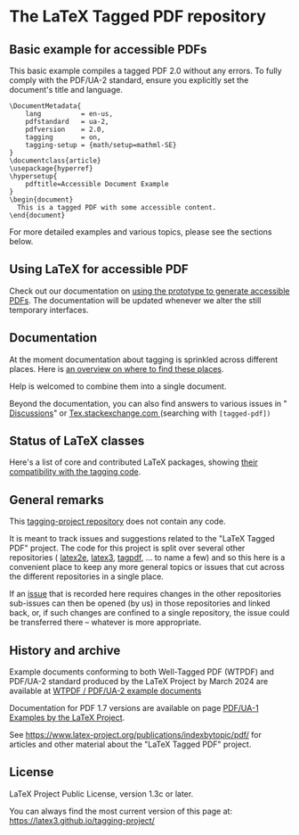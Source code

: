 # The LaTeX Tagged PDF repository
## Basic example for accessible PDFs
This basic example compiles a tagged PDF 2.0 without any errors. To fully comply with the PDF/UA-2 standard, ensure you explicitly set the document's title and language.

    \DocumentMetadata{
		lang          = en-us,
		pdfstandard   = ua-2,
		pdfversion    = 2.0,
		tagging       = on,
		tagging-setup = {math/setup=mathml-SE} 
    }
    \documentclass{article}
    \usepackage{hyperref}
    \hypersetup{
    	pdftitle=Accessible Document Example
    }
    \begin{document}
      This is a tagged PDF with some accessible content.
    \end{document}

For more detailed examples and various topics, please see the sections below.
## Using LaTeX for accessible PDF
Check out our documentation on [using the prototype to generate accessible PDFs](https://latex3.github.io/tagging-project/documentation/prototype-usage-instructions). The documentation will be updated whenever we alter the still temporary interfaces.
## Documentation
At the moment documentation about tagging is sprinkled across different places. Here is [an overview on where to find these places](https://latex3.github.io/tagging-project/documentation/documentation-pointers).

Help is welcomed to combine them into a single document.

Beyond the documentation, you can also find answers to various issues in " [Discussions](https://github.com/latex3/tagging-project/discussions)" or [Tex.stackexchange.com ](https://tex.stackexchange.com/questions/tagged/tagged-pdf)(searching with `[tagged-pdf])`
## Status of LaTeX classes
Here's a list of core and contributed LaTeX packages, showing [their compatibility with the tagging code](https://latex3.github.io/tagging-project/tagging-status/).
## General remarks
This [tagging-project repository](https://github.com/latex3/tagging-project/) does not contain any code.

It is meant to track issues and suggestions related to the "LaTeX Tagged PDF" project. The code for this project is split over several other repositories ( [latex2e](https://github.com/latex3/latex2e), [latex3](https://github.com/latex3/latex3), [tagpdf](https://github.com/latex3/tagpdf), ... to name a few) and so this here is a convenient place to keep any more general topics or issues that cut across the different repositories in a single place.

If an [issue](https://github.com/latex3/tagging-project/issues) that is recorded here requires changes in the other repositories
sub-issues can then be opened (by us) in those repositories and linked back,
or, if such changes are confined to a single repository, the issue could be
transferred there – whatever is more appropriate.
## History and archive
Example documents conforming to both Well-Tagged PDF (WTPDF) and PDF/UA-2 standard produced by the LaTeX Project by March 2024 are available at [WTPDF / PDF/UA-2 example documents](https://github.com/latex3/tagging-project/discussions/72)

Documentation for PDF 1.7 versions are available on page [PDF/UA-1 Examples by the LaTeX Project](https://github.com/latex3/tagging-project/discussions/82).

See <https://www.latex-project.org/publications/indexbytopic/pdf/> for articles and other material about the "LaTeX Tagged PDF" project.

## License
LaTeX Project Public License, version 1.3c or later.

You can always find the most current version of this page at: https://latex3.github.io/tagging-project/

